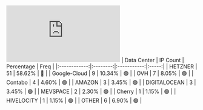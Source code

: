 ![Diagramm](https://github.com/obajay/StateSync-snapshots/blob/main/Projects/Umee/1/README.md)
| Data Center | IP Count | Percentage | Freq |
|:------------:|:--------:|:-----------:|:-----:|
| HETZNER | 51 | 58.62% | 🔴 |
| Google-Cloud | 9 | 10.34% | 🟢 |
| OVH | 7 | 8.05% | 🟢 |
| Contabo | 4 | 4.60% | 🟢 |
| AMAZON | 3 | 3.45% | 🟢 |
| DIGITALOCEAN | 3 | 3.45% | 🟢 |
| MEVSPACE | 2 | 2.30% | 🟢 |
| Cherry | 1 | 1.15% | 🟢 |
| HIVELOCITY | 1 | 1.15% | 🟢 |
| OTHER | 6 | 6.90% | 🟢 |
